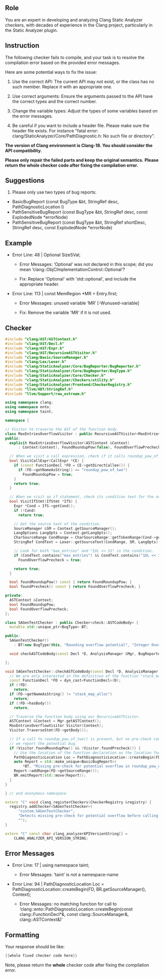 ## Role

You are an expert in developing and analyzing Clang Static Analyzer checkers, with decades of experience in the Clang project, particularly in the Static Analyzer plugin.

## Instruction

The following checker fails to compile, and your task is to resolve the compilation error based on the provided error messages.

Here are some potential ways to fix the issue:

1. Use the correct API: The current API may not exist, or the class has no such member. Replace it with an appropriate one.

2. Use correct arguments: Ensure the arguments passed to the API have the correct types and the correct number.

3. Change the variable types: Adjust the types of some variables based on the error messages.

4. Be careful if you want to include a header file. Please make sure the header file exists. For instance "fatal error: clang/StaticAnalyzer/Core/PathDiagnostic.h: No such file or directory".

**The version of Clang environment is Clang-18. You should consider the API compatibility.**

**Please only repair the failed parts and keep the original semantics.**
**Please return the whole checker code after fixing the compilation error.**

## Suggestions

1. Please only use two types of bug reports:
  - BasicBugReport (const BugType &bt, StringRef desc, PathDiagnosticLocation l)
  - PathSensitiveBugReport (const BugType &bt, StringRef desc, const ExplodedNode *errorNode)
  - PathSensitiveBugReport (const BugType &bt, StringRef shortDesc, StringRef desc, const ExplodedNode *errorNode)

## Example

- Error Line: 48 |   Optional<DefinedOrUnknownSVal> SizeSVal; 

  - Error Messages: ‘Optional’ was not declared in this scope; did you mean ‘clang::ObjCImplementationControl::Optional’? 

  - Fix: Replace 'Optional<DefinedOrUnknownSVal>' with 'std::optional<DefinedOrUnknownSVal>', and include the appropriate header. 

- Error Line: 113 |     const MemRegion *MR = Entry.first;

    - Error Messages: unused variable ‘MR’ [-Wunused-variable]

    - Fix: Remove the variable 'MR' if it is not used.

## Checker

```cpp
#include "clang/AST/ASTContext.h"
#include "clang/AST/Decl.h"
#include "clang/AST/Expr.h"
#include "clang/AST/RecursiveASTVisitor.h"
#include "clang/Basic/SourceManager.h"
#include "clang/Lex/Lexer.h"
#include "clang/StaticAnalyzer/Core/BugReporter/BugReporter.h"
#include "clang/StaticAnalyzer/Core/BugReporter/BugType.h"
#include "clang/StaticAnalyzer/Core/Checker.h"
#include "clang/StaticAnalyzer/Checkers/utility.h"
#include "clang/StaticAnalyzer/Frontend/CheckerRegistry.h"
#include "llvm/ADT/StringRef.h"
#include "llvm/Support/raw_ostream.h"

using namespace clang;
using namespace ento;
using namespace taint;

namespace {

// Visitor to traverse the AST of the function body.
class MaxEntriesOverflowVisitor : public RecursiveASTVisitor<MaxEntriesOverflowVisitor> {
public:
  explicit MaxEntriesOverflowVisitor(ASTContext &Context)
      : Context(Context), FoundRoundupPow(false), FoundOverflowPrecheck(false) {}

  // When we visit a call expression, check if it calls roundup_pow_of_two.
  bool VisitCallExpr(CallExpr *CE) {
    if (const FunctionDecl *FD = CE->getDirectCallee()) {
      if (FD->getNameAsString() == "roundup_pow_of_two")
        FoundRoundupPow = true;
    }
    return true;
  }

  // When we visit an if statement, check its condition text for the overflow pre-check.
  bool VisitIfStmt(IfStmt *IfS) {
    Expr *Cond = IfS->getCond();
    if (!Cond)
      return true;

    // Get the source text of the condition.
    SourceManager &SM = Context.getSourceManager();
    LangOptions LangOpts = Context.getLangOpts();
    CharSourceRange CondRange = CharSourceRange::getTokenRange(Cond->getSourceRange());
    StringRef CondText = Lexer::getSourceText(CondRange, SM, LangOpts);

    // Look for both "max_entries" and "1UL << 31" in the condition.
    if (CondText.contains("max_entries") && CondText.contains("1UL << 31"))
      FoundOverflowPrecheck = true;

    return true;
  }

  bool foundRoundupPow() const { return FoundRoundupPow; }
  bool foundPrecheck() const { return FoundOverflowPrecheck; }

private:
  ASTContext &Context;
  bool FoundRoundupPow;
  bool FoundOverflowPrecheck;
};

class SAGenTestChecker : public Checker<check::ASTCodeBody> {
  mutable std::unique_ptr<BugType> BT;

public:
  SAGenTestChecker() 
    : BT(new BugType(this, "Rounding overflow potential", "Integer Overflow")) {}

  void checkASTCodeBody(const Decl *D, AnalysisManager &Mgr, BugReporter &BR) const;

};

void SAGenTestChecker::checkASTCodeBody(const Decl *D, AnalysisManager &Mgr, BugReporter &BR) const {
  // We are only interested in the definition of the function "stack_map_alloc"
  const FunctionDecl *FD = dyn_cast<FunctionDecl>(D);
  if (!FD)
    return;
  if (FD->getNameAsString() != "stack_map_alloc")
    return;
  if (!FD->hasBody())
    return;

  // Traverse the function body using our RecursiveASTVisitor.
  ASTContext &Context = Mgr.getASTContext();
  MaxEntriesOverflowVisitor Visitor(Context);
  Visitor.TraverseStmt(FD->getBody());

  // If a call to roundup_pow_of_two() is present, but no pre-check condition is found,
  // we report the potential bug.
  if (Visitor.foundRoundupPow() && !Visitor.foundPrecheck()) {
    // Use the location of the function declaration as the location for the bug.
    PathDiagnosticLocation Loc = PathDiagnosticLocation::createBegin(FD, BR.getSourceManager(), Context);
    auto Report = std::make_unique<BasicBugReport>(
        *BT, "Missing pre-check for potential overflow in roundup_pow_of_two() on 32-bit architectures", Loc);
    Report->addRange(FD->getSourceRange());
    BR.emitReport(std::move(Report));
  }
}

} // end anonymous namespace

extern "C" void clang_registerCheckers(CheckerRegistry &registry) {
  registry.addChecker<SAGenTestChecker>(
      "custom.SAGenTestChecker", 
      "Detects missing pre-check for potential overflow before calling roundup_pow_of_two()", 
      "");
}

extern "C" const char clang_analyzerAPIVersionString[] =
    CLANG_ANALYZER_API_VERSION_STRING;

```

## Error Messages 

- Error Line: 17 | using namespace taint;

	- Error Messages: ‘taint’ is not a namespace-name

- Error Line: 94 |     PathDiagnosticLocation Loc = PathDiagnosticLocation::createBegin(FD, BR.getSourceManager(), Context);

	- Error Messages: no matching function for call to ‘clang::ento::PathDiagnosticLocation::createBegin(const clang::FunctionDecl*&, const clang::SourceManager&, clang::ASTContext&)’



## Formatting 

Your response should be like: 

```cpp
{{whole fixed checker code here}}
```

Note, please return the **whole** checker code after fixing the compilation error.